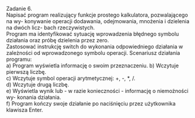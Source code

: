 Zadanie 6.  
Napisać program realizujący funkcje prostego kalkulatora, pozwalającego na wy- konywanie operacji dodawania, odejmowania, mnożenia i dzielenia na dwóch licz- bach rzeczywistych.  
Program ma identyfikować sytuację wprowadzenia błędnego symbolu działania oraz próbę dzielenia przez zero.  
Zastosować instrukcję switch do wykonania odpowiedniego działania w zależności od wprowadzonego symbolu operacji. Scenariusz działania programu:  
a) Program wyświetla informację o swoim przeznaczeniu. b) Wczytuje pierwszą liczbę.  
c) Wczytuje symbol operacji arytmetycznej: +, -, *, /.  
d) Wczytuje drugą liczbę.  
e) Wyświetla wynik lub - w razie konieczności - informację o niemożności wy- konania działania.  
f) Program kończy swoje działanie po naciśnięciu przez użytkownika klawisza Enter.  